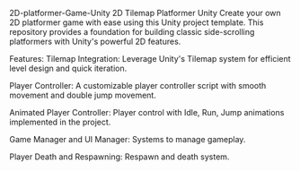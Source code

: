 2D-platformer-Game-Unity
2D Tilemap Platformer Unity Create your own 2D platformer game with ease using this Unity project template. This repository provides a foundation for building classic side-scrolling platformers with Unity's powerful 2D features.

Features:
Tilemap Integration: Leverage Unity's Tilemap system for efficient level design and quick iteration.

Player Controller: A customizable player controller script with smooth movement and double jump movement.

Animated Player Controller: Player control with Idle, Run, Jump animations implemented in the project.

Game Manager and UI Manager: Systems to manage gameplay.

Player Death and Respawning: Respawn and death system.

